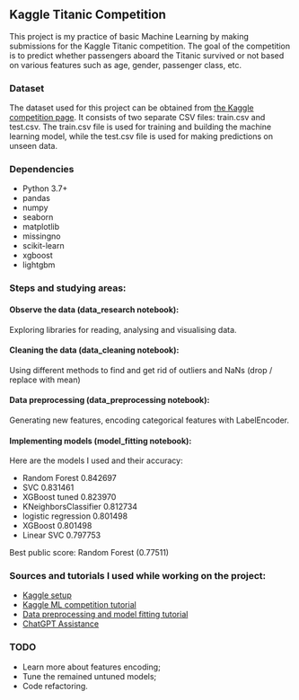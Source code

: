 ## Kaggle Titanic Competition

This project is my practice of basic Machine Learning by making submissions for the Kaggle Titanic competition. The goal of the competition is to predict whether passengers aboard the Titanic survived or not based on various features such as age, gender, passenger class, etc.

### Dataset

The dataset used for this project can be obtained from [the Kaggle competition page](https://www.kaggle.com/competitions/titanic/data). It consists of two separate CSV files: train.csv and test.csv. The train.csv file is used for training and building the machine learning model, while the test.csv file is used for making predictions on unseen data.

### Dependencies
* Python 3.7+
* pandas
* numpy
* seaborn
* matplotlib
* missingno
* scikit-learn
* xgboost
* lightgbm

### Steps and studying areas:

#### Observe the data (data_research notebook):
Exploring libraries for reading, analysing and visualising data.

#### Cleaning the data (data_cleaning notebook):
Using different methods to find and get rid of outliers and NaNs (drop / replace with mean)

#### Data preprocessing (data_preprocessing notebook):
Generating new features, encoding categorical features with LabelEncoder.

#### Implementing models (model_fitting notebook):
Here are the models I used and their accuracy:  

* Random Forest         0.842697
* SVC                   0.831461
* XGBoost tuned         0.823970
* KNeighborsClassifier  0.812734
* logistic regression   0.801498
* XGBoost               0.801498
* Linear SVC            0.797753

Best public score: Random Forest (0.77511)


### Sources and tutorials I used while working on the project:
* [Kaggle setup](https://www.kaggle.com/code/alexisbcook/titanic-tutorial)
* [Kaggle ML competition tutorial](https://www.kaggle.com/code/alexisbcook/machine-learning-competitions/tutorial)
* [Data preprocessing and model fitting tutorial](https://www.kaggle.com/code/guecoraph/titanic-data-cleaning-model-fitting)
* [ChatGPT Assistance](https://chat.openai.com)


### TODO

* Learn more about features encoding;
* Tune the remained untuned models;
* Code refactoring.


